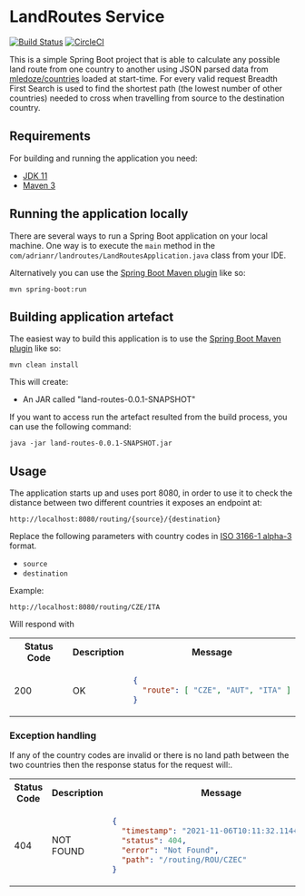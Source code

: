# LandRoutes Service
[![Build Status](https://app.travis-ci.com/adrianrusu/land-routes.svg?branch=master)](https://app.travis-ci.com/adrianrusu/land-routes)
[![CircleCI](https://circleci.com/gh/adrianrusu/land-routes.svg?style=shield)](https://circleci.com/gh/adrianrusu/land-routes)

This is a simple Spring Boot project that is able to calculate any possible land route from one country to another
using JSON parsed data from [mledoze/countries](https://github.com/mledoze/countries) loaded at start-time. For every
valid request Breadth First Search is used to find the shortest path (the lowest number of other countries) needed to
cross when travelling from source to the destination country.

## Requirements

For building and running the application you need:

- [JDK 11](https://www.oracle.com/java/technologies/downloads/#java11)
- [Maven 3](https://maven.apache.org)

## Running the application locally

There are several ways to run a Spring Boot application on your local machine. One way is to execute the `main` method
in the `com/adrianr/landroutes/LandRoutesApplication.java` class from your IDE.

Alternatively you can use the [Spring Boot Maven plugin](https://docs.spring.io/spring-boot/docs/current/reference/html/build-tool-plugins-maven-plugin.html) like so:

```shell
mvn spring-boot:run
```

## Building application artefact

The easiest way to build this application is to use the [Spring Boot Maven plugin](https://docs.spring.io/spring-boot/docs/current/reference/html/build-tool-plugins-maven-plugin.html) like so:

```shell
mvn clean install
```

This will create:

* An JAR called "land-routes-0.0.1-SNAPSHOT"

If you want to access run the artefact resulted from the build process, you can use the following command:

```shell
java -jar land-routes-0.0.1-SNAPSHOT.jar
```

## Usage

The application starts up and uses port 8080, in order to use it to check the distance between two different countries
it exposes an endpoint at:

```http request
http://localhost:8080/routing/{source}/{destination}
```

Replace the following parameters with country codes in [ISO 3166-1 alpha-3](https://en.wikipedia.org/wiki/ISO_3166-1_alpha-3) format.
- `source`
- `destination`

Example:
```http request
http://localhost:8080/routing/CZE/ITA
```

Will respond with

<table>
<tr><th>Status Code</th><th>Description</th><th>Message</th></tr>
<tr>
<td>200</td>
<td>OK</td>
<td>

```json
{
  "route": [ "CZE", "AUT", "ITA" ]
}
```
</td>
</tr>
</table>


### Exception handling

If any of the country codes are invalid or there is no land path between the two countries then the response status for
the request will:.

<table>
<tr><th>Status Code</th><th>Description</th><th>Message</th></tr>
<tr>
<td>404</td>
<td>NOT FOUND</td>
<td>

```json
{
  "timestamp": "2021-11-06T10:11:32.114+00:00",
  "status": 404,
  "error": "Not Found",
  "path": "/routing/ROU/CZEC"
}
```
</td>
</tr>
</table>